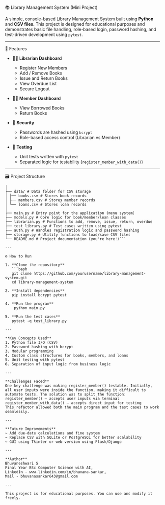 📚 Library Management System (Mini Project)

A simple, console-based Library Management System built using **Python** and **CSV files**. This project is designed for educational purposes and demonstrates basic file handling, role-based login, password hashing, and test-driven development using `pytest`.

---

🚀 Features

- 👩‍💼 **Librarian Dashboard**
  - Register New Members
  - Add / Remove Books
  - Issue and Return Books
  - View Overdue List
  - Secure Logout

- 👨‍🎓 **Member Dashboard**
  - View Borrowed Books
  - Return Books

- 🔐 **Security**
  - Passwords are hashed using `bcrypt`
  - Role-based access control (Librarian vs Member)

- 🧪 **Testing**
  - Unit tests written with `pytest`
  - Separated logic for testability (`register_member_with_data()`)

---

🗃️ Project Structure
  
```library_project/
│
├── data/ # Data folder for CSV storage
│ ├── books.csv # Stores book records
│ ├── members.csv # Stores member records
│ └── loans.csv # Stores loan records
│
├── main.py # Entry point for the application (menu system)
├── models.py # Core logic for book/member/loan classes
├── librarian.py # Functions to add, remove, issue, return, overdue
├── test_library.py # Test cases written using pytest
├── auth.py # Handles registration logic and password hashing
├── storage.py # Utility functions to load/save CSV files
└── README.md # Project documentation (you're here!)```

---

⚙️ How to Run

1. **Clone the repository**
   ```bash
   git clone https://github.com/yourusername/library-management-system.git
   cd library-management-system
   
2. **Install dependencies**
   pip install bcrypt pytest
   
4. **Run the program**
    python main.py

5. **Run the test cases**
   pytest -q test_library.py

---

**Key Concepts Used**
1. Python file I/O (CSV)
2. Password hashing with bcrypt
3. Modular programming
4. Custom class structures for books, members, and loans
5. Unit testing with pytest
6. Separation of input logic from business logic

---

**Challenges Faced**
One key challenge was making register_member() testable. Initially, all user inputs were inside the function, making it difficult to automate tests. The solution was to split the function:
register_member() – accepts user inputs via terminal
register_member_with_data() – accepts direct input for testing
This refactor allowed both the main program and the test cases to work seamlessly.

---

**Future Improvements**
~ Add due-date calculations and fine system
~ Replace CSV with SQLite or PostgreSQL for better scalability
~ GUI using Tkinter or web version using Flask/Django

---

**Author**
Bhuvaneshwari S
Final Year BSc Computer Science with AI, 
LinkedIn - www.linkedin.com/in/bhuvana-sankar, 
Mail - bhuvanasankar643@gmail.com  

---

This project is for educational purposes. You can use and modify it freely.
